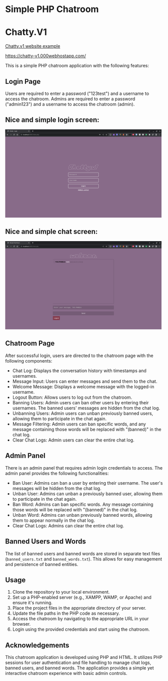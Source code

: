 # Simple PHP Chatroom
# Chatty.V1

[Chatty.v1 website example](https://chatty-v1.000webhostapp.com/ "https://chatty-v1")

https://chatty-v1.000webhostapp.com/

This is a simple PHP chatroom application with the following features:

## Login Page
Users are required to enter a password ("123test") and a username to access the chatroom.
Admins are required to enter a password ("admin123") and a username to access the chatroom (admin).

<h2>Nice and simple login screen:</h2>
<img src="login.jpg" alt="Nice and simple login screen" width="500">

<h2>Nice and simple chat screen:</h2>
<img src="chat.jpg" alt="Nice and simple login screen" width="500">

## Chatroom Page
After successful login, users are directed to the chatroom page with the following components:
- Chat Log: Displays the conversation history with timestamps and usernames.
- Message Input: Users can enter messages and send them to the chat.
- Welcome Message: Displays a welcome message with the logged-in username.
- Logout Button: Allows users to log out from the chatroom.
- Banning Users: Admin users can ban other users by entering their usernames. The banned users' messages are hidden from the chat log.
- Unbanning Users: Admin users can unban previously banned users, allowing them to participate in the chat again.
- Message Filtering: Admin users can ban specific words, and any message containing those words will be replaced with "(banned)" in the chat log.
- Clear Chat Logs: Admin users can clear the entire chat log.

## Admin Panel
There is an admin panel that requires admin login credentials to access. The admin panel provides the following functionalities:
- Ban User: Admins can ban a user by entering their username. The user's messages will be hidden from the chat log.
- Unban User: Admins can unban a previously banned user, allowing them to participate in the chat again.
- Ban Word: Admins can ban specific words. Any message containing those words will be replaced with "(banned)" in the chat log.
- Unban Word: Admins can unban previously banned words, allowing them to appear normally in the chat log.
- Clear Chat Logs: Admins can clear the entire chat log.

## Banned Users and Words
The list of banned users and banned words are stored in separate text files (`banned_users.txt` and `banned_words.txt`). This allows for easy management and persistence of banned entities.

## Usage
1. Clone the repository to your local environment.
2. Set up a PHP-enabled server (e.g., XAMPP, WAMP, or Apache) and ensure it's running.
3. Place the project files in the appropriate directory of your server.
4. Update the file paths in the PHP code as necessary.
5. Access the chatroom by navigating to the appropriate URL in your browser.
6. Login using the provided credentials and start using the chatroom.

## Acknowledgements
This chatroom application is developed using PHP and HTML. It utilizes PHP sessions for user authentication and file handling to manage chat logs, banned users, and banned words. The application provides a simple yet interactive chatroom experience with basic admin controls.
